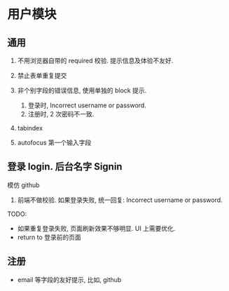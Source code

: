 用户模块
========

## 通用


1. 不用浏览器自带的 required 校验. 提示信息及体验不友好.
2. 禁止表单重复提交
3. 非个别字段的错误信息, 使用单独的 block 提示.

    1. 登录时, Incorrect username or password.
    2. 注册时, 2 次密码不一致.
4. tabindex
5. autofocus 第一个输入字段

## 登录 login. 后台名字 Signin

模仿 github

1. 前端不做校验. 如果登录失败, 统一回复: Incorrect username or password.

TODO:
- 如果重复登录失败, 页面刷新效果不够明显. UI 上需要优化.
- return to 登录前的页面

## 注册

- email 等字段的友好提示, 比如, github
